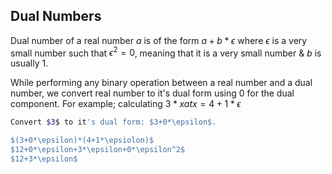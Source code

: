 ## Dual Numbers
Dual number of a real number $a$ is of the form $a+b*\epsilon$ where $\epsilon$ is a very small number such that $\epsilon^2=0$, meaning that it is a very small number & $b$ is usually 1.


While performing any binary operation between a real number and a dual number, we convert real number to it's dual form using 0 for the dual component. For example; calculating $3*x at x=4+1*\epsilon$
```bash
Convert $3$ to it's dual form: $3+0*\epsilon$.

$(3+0*\epsilon)*(4+1*\epsiolon)$
$12+0*\epsilon+3*\epsilon+0*\epsilon^2$
$12+3*\epsilon$
```





